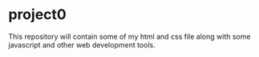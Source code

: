 # project0
This repository will contain some of my html and css file along with some javascript and other web development tools.
